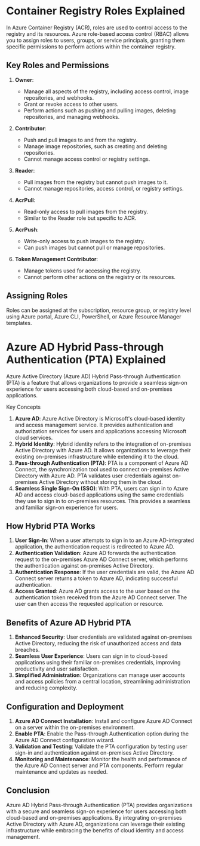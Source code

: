 # Container Registry Roles Explained

In Azure Container Registry (ACR), roles are used to control access to the registry and its resources. Azure role-based access control (RBAC) allows you to assign roles to users, groups, or service principals, granting them specific permissions to perform actions within the container registry.

## Key Roles and Permissions

1. **Owner**:

   - Manage all aspects of the registry, including access control, image repositories, and webhooks.
   - Grant or revoke access to other users.
   - Perform actions such as pushing and pulling images, deleting repositories, and managing webhooks.
2. **Contributor**:

   - Push and pull images to and from the registry.
   - Manage image repositories, such as creating and deleting repositories.
   - Cannot manage access control or registry settings.
3. **Reader**:

   - Pull images from the registry but cannot push images to it.
   - Cannot manage repositories, access control, or registry settings.
4. **AcrPull**:

   - Read-only access to pull images from the registry.
   - Similar to the Reader role but specific to ACR.
5. **AcrPush**:

   - Write-only access to push images to the registry.
   - Can push images but cannot pull or manage repositories.
6. **Token Management Contributor**:

   - Manage tokens used for accessing the registry.
   - Cannot perform other actions on the registry or its resources.

## Assigning Roles

Roles can be assigned at the subscription, resource group, or registry level using Azure portal, Azure CLI, PowerShell, or Azure Resource Manager templates.

# Azure AD Hybrid Pass-through Authentication (PTA) Explained

Azure Active Directory (Azure AD) Hybrid Pass-through Authentication (PTA) is a feature that allows organizations to provide a seamless sign-on experience for users accessing both cloud-based and on-premises applications.

Key Concepts

1. **Azure AD**: Azure Active Directory is Microsoft's cloud-based identity and access management service. It provides authentication and authorization services for users and applications accessing Microsoft cloud services.
2. **Hybrid Identity**: Hybrid identity refers to the integration of on-premises Active Directory with Azure AD. It allows organizations to leverage their existing on-premises infrastructure while extending it to the cloud.
3. **Pass-through Authentication (PTA)**: PTA is a component of Azure AD Connect, the synchronization tool used to connect on-premises Active Directory with Azure AD. PTA validates user credentials against on-premises Active Directory without storing them in the cloud.
4. **Seamless Single Sign-On (SSO)**: With PTA, users can sign in to Azure AD and access cloud-based applications using the same credentials they use to sign in to on-premises resources. This provides a seamless and familiar sign-on experience for users.

## How Hybrid PTA Works

1. **User Sign-In**: When a user attempts to sign in to an Azure AD-integrated application, the authentication request is redirected to Azure AD.
2. **Authentication Validation**: Azure AD forwards the authentication request to the on-premises Azure AD Connect server, which performs the authentication against on-premises Active Directory.
3. **Authentication Response**: If the user credentials are valid, the Azure AD Connect server returns a token to Azure AD, indicating successful authentication.
4. **Access Granted**: Azure AD grants access to the user based on the authentication token received from the Azure AD Connect server. The user can then access the requested application or resource.

## Benefits of Azure AD Hybrid PTA

1. **Enhanced Security**: User credentials are validated against on-premises Active Directory, reducing the risk of unauthorized access and data breaches.
2. **Seamless User Experience**: Users can sign in to cloud-based applications using their familiar on-premises credentials, improving productivity and user satisfaction.
3. **Simplified Administration**: Organizations can manage user accounts and access policies from a central location, streamlining administration and reducing complexity.

## Configuration and Deployment

1. **Azure AD Connect Installation**: Install and configure Azure AD Connect on a server within the on-premises environment.
2. **Enable PTA**: Enable the Pass-through Authentication option during the Azure AD Connect configuration wizard.
3. **Validation and Testing**: Validate the PTA configuration by testing user sign-in and authentication against on-premises Active Directory.
4. **Monitoring and Maintenance**: Monitor the health and performance of the Azure AD Connect server and PTA components. Perform regular maintenance and updates as needed.

## Conclusion

Azure AD Hybrid Pass-through Authentication (PTA) provides organizations with a secure and seamless sign-on experience for users accessing both cloud-based and on-premises applications. By integrating on-premises Active Directory with Azure AD, organizations can leverage their existing infrastructure while embracing the benefits of cloud identity and access management.
